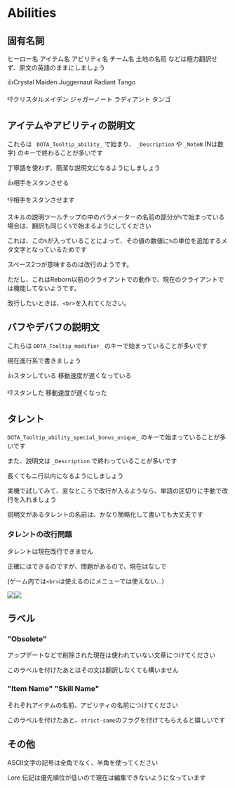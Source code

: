 # Abilities

## 固有名詞

ヒーロー名 アイテム名 アビリティ名 チーム名 土地の名前 などは極力翻訳せず、原文の英語のままにしましょう

👍Crystal Maiden Juggernaut Radiant Tango

👎クリスタルメイデン ジャガーノート ラディアント タンゴ

## アイテムやアビリティの説明文

これらは ` DOTA_Tooltip_ability_` で始まり、 `_Description` や `_NoteN` (Nは数字) のキーで終わることが多いです

丁寧語を使わず、簡潔な説明文になるようにしましょう

👍相手をスタンさせる

👎相手をスタンさせます

スキルの説明ツールチップの中のパラメーターの名前の部分が`%`で始まっている場合は、翻訳も同じく`%`で始まるようにしてください

これは、この`%`が入っていることによって、その値の数値に`%`の単位を追加するメタ文字となっているためです

スペース2つが意味するのは改行のようです。

ただし、これはReborn以前のクライアントでの動作で、現在のクライアントでは機能してないようです。

改行したいときは、`<br>`を入れてください。

## バフやデバフの説明文

これらは `DOTA_Tooltip_modifier_` のキーで始まっていることが多いです

現在進行系で書きましょう

👍スタンしている 移動速度が遅くなっている

👎スタンした 移動速度が遅くなった

## タレント

`DOTA_Tooltip_ability_special_bonus_unique_` のキーで始まっていることが多いです

また、説明文は `_Description` で終わっていることが多いです

長くてもニ行以内になるようにしましょう

実機で試してみて、変なところで改行が入るようなら、単語の区切りに手動で改行を入れましょう

説明文があるタレントの名前は、かなり簡略化して書いても大丈夫です

### タレントの改行問題
タレントは現在改行できません

正確にはできるのですが、問題があるので、現在はなしで

(ゲーム内では`<br>`は使えるのにメニューでは使えない…)

![](https://github.com/nihongoka/dota2/blob/master/screenshots/talent-prob-n.png?raw=true)![](https://github.com/nihongoka/dota2/blob/master/screenshots/talent-prob-p.png?raw=true)

## ラベル

### "Obsolete"

アップデートなどで削除された現在は使われていない文章につけてください

このラベルを付けたあとはその文は翻訳しなくても構いません

### "Item Name" "Skill Name"

それぞれアイテムの名前、アビリティの名前につけてください

このラベルを付けたあと、`strict-same`のフラグを付けてもらえると嬉しいです

## その他

ASCII文字の記号は全角でなく、半角を使ってください

Lore 伝記は優先順位が低いので現在は編集できないようになっています
